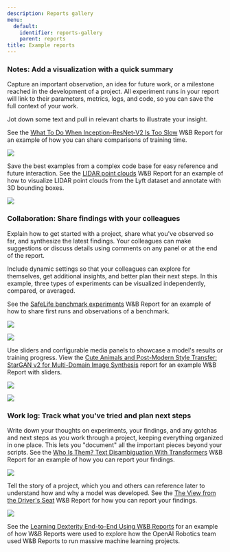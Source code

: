```yaml
---
description: Reports gallery
menu:
  default:
    identifier: reports-gallery
    parent: reports
title: Example reports
---
```


### Notes: Add a visualization with a quick summary

Capture an important observation, an idea for future work, or a milestone reached in the development of a project. All experiment runs in your report will link to their parameters, metrics, logs, and code, so you can save the full context of your work.

Jot down some text and pull in relevant charts to illustrate your insight. 

See the [What To Do When Inception-ResNet-V2 Is Too Slow](https://wandb.ai/stacey/estuary/reports/When-Inception-ResNet-V2-is-too-slow--Vmlldzo3MDcxMA) W&B Report for an example of how you can share comparisons of training time.

![](/images/reports/notes_add_quick_summary.png)

Save the best examples from a complex code base for easy reference and future interaction. See the [LIDAR point clouds](https://wandb.ai/stacey/lyft/reports/LIDAR-Point-Clouds-of-Driving-Scenes--Vmlldzo2MzA5Mg) W&B Report for an example of how to visualize LIDAR point clouds from the Lyft dataset and annotate with 3D bounding boxes.

![](/images/reports/notes_add_quick_summary_save_best_examples.png)

### Collaboration: Share findings with your colleagues

Explain how to get started with a project, share what you've observed so far, and synthesize the latest findings. Your colleagues can make suggestions or discuss details using comments on any panel or at the end of the report.

Include dynamic settings so that your colleagues can explore for themselves, get additional insights, and better plan their next steps. In this example, three types of experiments can be visualized independently, compared, or averaged. 

See the [SafeLife benchmark experiments](https://wandb.ai/stacey/saferlife/reports/SafeLife-Benchmark-Experiments--Vmlldzo0NjE4MzM) W&B Report for an example of how to share first runs and observations of a benchmark.

![](/images/reports/intro_collaborate1.png)

![](/images/reports/intro_collaborate2.png)

Use sliders and configurable media panels to showcase a model's results or training progress. View the [Cute Animals and Post-Modern Style Transfer: StarGAN v2 for Multi-Domain Image Synthesis](https://wandb.ai/stacey/stargan/reports/Cute-Animals-and-Post-Modern-Style-Transfer-StarGAN-v2-for-Multi-Domain-Image-Synthesis---VmlldzoxNzcwODQ) report for an example W&B Report with sliders.

![](/images/reports/intro_collaborate3.png)

![](/images/reports/intro_collaborate4.png)

### Work log: Track what you've tried and plan next steps

Write down your thoughts on experiments, your findings, and any gotchas and next steps as you work through a project, keeping everything organized in one place. This lets you "document" all the important pieces beyond your scripts. See the [Who Is Them? Text Disambiguation With Transformers](https://wandb.ai/stacey/winograd/reports/Who-is-Them-Text-Disambiguation-with-Transformers--VmlldzoxMDU1NTc) W&B Report for an example of how you can report your findings.

![](/images/reports/intro_work_log_1.png)

Tell the story of a project, which you and others can reference later to understand how and why a model was developed. See the [The View from the Driver's Seat](https://wandb.ai/stacey/deep-drive/reports/The-View-from-the-Driver-s-Seat--Vmlldzo1MTg5NQ) W&B Report for how you can report your findings.

![](/images/reports/intro_work_log_2.png)

See the [Learning Dexterity End-to-End Using W&B Reports](https://bit.ly/wandb-learning-dexterity) for an example of how W&B Reports were used to explore how the OpenAI Robotics team used W&B Reports to run massive machine learning projects.

<!-- Once you have [experiments in W&B](../../quickstart.md), easily visualize results in reports. Here's a quick overview video. -->

<!-- {% embed url="https://www.youtube.com/watch?v=o2dOSIDDr1w" %} -->